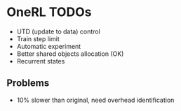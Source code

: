 # OneRL TODOs

- UTD (update to data) control
- Train step limit
- Automatic experiment
- Better shared objects allocation (OK)
- Recurrent states

## Problems

- 10% slower than original, need overhead identification
